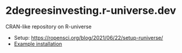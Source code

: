 # 2degreesinvesting.r-universe.dev

CRAN-like repository on R-universe

* Setup: https://ropensci.org/blog/2021/06/22/setup-runiverse/
* [Example installation](https://github.com/2DegreesInvesting/tiltRequirements#installation)

